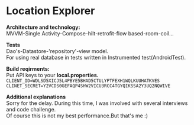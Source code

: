 # Location Explorer
**Architecture and technology:** <br>
MVVM-Single Activity-Compose-hilt-retrofit-flow based-room-coil...

**Tests**<br>
Dao's-Datastore-'repository'-view model.<br>
For using real database in tests written in Instrumented test(AndroidTest).

**Build reqirments:**<br>
Put API keys to your **local.properties.**<br>
`CLIENT_ID=WDLSD5XICJ5L4PBYE5BHAD5CTULYPTFEXH1WQLKUUHATKVES ` <br>
`CLINET_SECRET=Y2VCDS0GEFAQP4SHW2VICU3RCC4TGYQIKSSA2Y3UQ2NQWIVE `<br>

**Additional explanations**<br>
Sorry for the delay. During this time, I was involved with several interviews and code challenge.<br>
Of course this is not my best performance.But that's me :)


